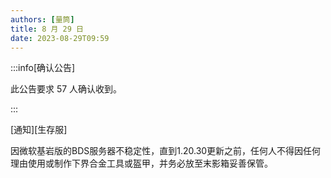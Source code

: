 ```yaml
---
authors: [量筒]
title: 8 月 29 日
date: 2023-08-29T09:59
---
```


:::info[确认公告]

此公告要求 57 人确认收到。

:::

[通知][生存服]

因微软基岩版的BDS服务器不稳定性，直到1.20.30更新之前，任何人不得因任何理由使用或制作下界合金工具或盔甲，并务必放至末影箱妥善保管。
